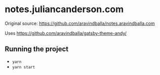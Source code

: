 # notes.juliancanderson.com

Original source: https://github.com/aravindballa/notes.aravindballa.com

Uses https://github.com/aravindballa/gatsby-theme-andy/

## Running the project

- `yarn`
- `yarn start`
